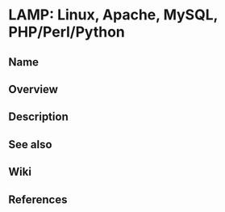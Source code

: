 # LAMP: Linux, Apache, MySQL, PHP/Perl/Python

## Name

## Overview

## Description

## See also

## Wiki

## References
